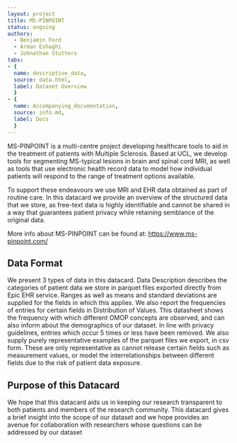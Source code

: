 ```yaml
---
layout: project
title: MS-PINPOINT
status: ongoing
authors:
  - Benjamin Ford
  - Arman Eshaghi
  - Johnathan Stutters
tabs:
- {
  name: descriptive_data,
  source: data.html,
  label: Dataset Overview
  }
- {
  name: Accompanying_documentation,
  source: info.md,
  label: Docs
  }
---
```


MS-PINPOINT is a multi-centre project developing healthcare tools to aid in the treatment of patients with Multiple Sclerosis. Based at UCL, we develop tools for segmenting MS-typical lesions in brain and spinal cord MRI, as well as tools that use electronic health record data to model how individual patients will respond to the range of treatment options available.

To support these endeavours we use MRI and EHR data obtained as part of routine care. In this datacard we provide an overview of the structured data that we store, as free-text data is highly identifiable and cannot be shared in a way that guarantees patient privacy while retaining semblance of the original data.

More info about MS-PINPOINT can be found at: https://www.ms-pinpoint.com/
## Data Format

We present 3 types of data in this datacard. Data Description describes the categories of patient data we store in parquet files exported directly from Epic EHR service. Ranges as well as means and standard deviations are supplied for the fields in which this applies. We also report the frequencies of entries for certain fields in Distribution of Values. This datasheet shows the frequency with which different OMOP concepts are observed, and can also inform about the demographics of our dataset. In line with privacy guidelines, entries which occur 5 times or less have been removed. We also supply purely representative examples of the parquet files we export, in csv form. These are only representative as cannot release certain fields such as measurement values, or model the interrelationships between different fields due to the risk of patient data exposure.

## Purpose of this Datacard

We hope that this datacard aids us in keeping our research transparent to both patients and members of the research community. This datacard gives a brief insight into the scope of our dataset and we hope provides an avenue for collaboration with researchers whose questions can be addressed by our dataset